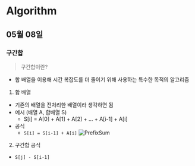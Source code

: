 # Algorithm

## 05월 08일

### 구간합

> 구간합이란?

- 합 배열을 이용해 시간 복잡도를 더 줄이기 위해 사용하는 특수한 목적의 알고리즘

1. 합 배열
- 기존의 배열을 전처리한 배열이라 생각하면 됨
- 예시 (배열 A, 합배열 S)
  - S[i] = A[0] + A[1] + A[2] + ... + A[i-1] + A[i]
- 공식 
  - `S[i] = S[i-1] + A[i]`
  ![PrefixSum](Algo.assets/prefix_sum.png.png)

2. 구간합 공식
- `S[j] - S[i-1]`